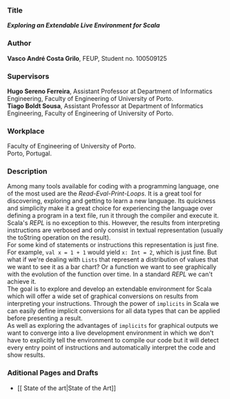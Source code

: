 ### Title
**_Exploring an Extendable Live Environment for Scala_**

### Author
**Vasco André Costa Grilo**, FEUP, Student no. 100509125

### Supervisors
**Hugo Sereno Ferreira**, Assistant Professor at Department of Informatics Engineering, Faculty of Engineering of University of Porto.  
**Tiago Boldt Sousa**, Assistant Professor at Department of Informatics Engineering, Faculty of Engineering of University of Porto.  

### Workplace
Faculty of Engineering of University of Porto.  
Porto, Portugal.  

### Description

Among many tools available for coding with a programming language, one of the most used are the _Read-Eval-Print-Loops_. It is a great tool for discovering, exploring and getting to learn a new language. Its quickness and simplicity make it a great choice for experiencing the language over defining a program in a text file, run it through the compiler and execute it.  
Scala's _REPL_ is no exception to this. However, the results from interpreting instructions are verbosed and only consist in textual representation (usually the toString operation on the result).  
For some kind of statements or instructions this representation is just fine. For example, `val x = 1 + 1` would yield `x: Int = 2`, which is just fine. But what if we're dealing with `Lists` that represent a distribution of values that we want to see it as a bar chart? Or a function we want to see graphically with the evolution of the function over time. In a standard _REPL_ we can't achieve it.  
The goal is to explore and develop an extendable environment for Scala which will offer a wide set of graphical conversions on results from interpreting your instructions. Through the power of `implicits` in Scala we can easily define implicit conversions for all data types that can be applied before presenting a result.  
As well as exploring the advantages of `implicits` for graphical outputs we want to converge into a live development environment in which we don't have to explicitly tell the environment to compile our code but it will detect every entry point of instructions and automatically interpret the code and show results.  


### Aditional Pages and Drafts

  * [[ State of the art|State of the Art]]

